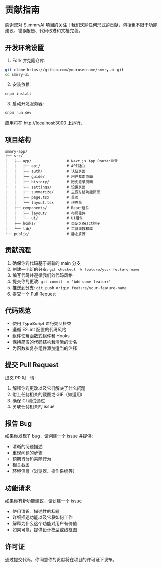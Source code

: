 # 贡献指南

感谢您对 SummryAI 项目的关注！我们欢迎任何形式的贡献，包括但不限于功能建议、错误报告、代码改进和文档完善。

## 开发环境设置

1. Fork 并克隆仓库:

```bash
git clone https://github.com/yourusername/smmry-ai.git
cd smmry-ai
```

2. 安装依赖:

```bash
cnpm install
```

3. 启动开发服务器:

```bash
cnpm run dev
```

应用将在 [http://localhost:3000](http://localhost:3000) 上运行。

## 项目结构

```
smmry-app/
├── src/
│   ├── app/                # Next.js App Router目录
│   │   ├── api/            # API路由
│   │   ├── auth/           # 认证页面
│   │   ├── guide/          # 用户指南页面
│   │   ├── history/        # 历史记录页面
│   │   ├── settings/       # 设置页面
│   │   ├── summarize/      # 主要总结功能页面
│   │   ├── page.tsx        # 首页
│   │   └── layout.tsx      # 根布局
│   ├── components/         # React组件
│   │   ├── layout/         # 布局组件
│   │   └── ui/             # UI组件
│   ├── hooks/              # 自定义React钩子
│   └── lib/                # 工具函数和库
└── public/                 # 静态资源
```

## 贡献流程

1. 确保你的代码基于最新的 main 分支
2. 创建一个新的分支: `git checkout -b feature/your-feature-name`
3. 编写代码并遵循我们的代码风格
4. 提交你的更改: `git commit -m 'Add some feature'`
5. 推送到分支: `git push origin feature/your-feature-name`
6. 提交一个 Pull Request

## 代码规范

- 使用 TypeScript 进行类型检查
- 遵循 ESLint 配置的代码风格
- 组件使用函数式组件和 Hooks
- 保持简洁的代码结构和清晰的命名
- 为函数和复杂组件添加适当的注释

## 提交 Pull Request

提交 PR 时，请:

1. 解释你的更改以及它们解决了什么问题
2. 附上任何相关的截图或 GIF（如适用）
3. 确保 CI 测试通过
4. 关联任何相关的 issue

## 报告 Bug

如果你发现了 bug，请创建一个 issue 并提供:

- 清晰的问题描述
- 重现问题的步骤
- 预期行为和实际行为
- 相关截图
- 环境信息（浏览器、操作系统等）

## 功能请求

如果你有新功能建议，请创建一个 issue:

- 使用清晰、描述性的标题
- 详细描述功能以及它将如何工作
- 解释为什么这个功能对用户有价值
- 如果可能，提供设计模型或线框图

## 许可证

通过提交代码，你同意你的贡献将在项目的许可证下发布。 